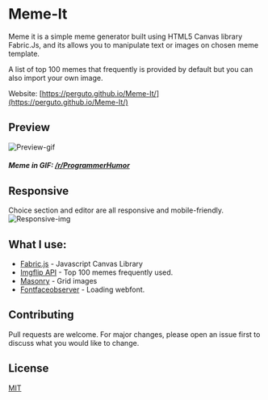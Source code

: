 # Meme-It
Meme it is a simple meme generator built using HTML5 Canvas library Fabric.Js, and its allows you to manipulate text or images on chosen meme template.

A list of top 100 memes that frequently is provided by default but you can also import your own image.

Website: [https://perguto.github.io/Meme-It/](https://perguto.github.io/Meme-It/)

## Preview
![Preview-gif](https://raw.githubusercontent.com/Abdelwahab07/Meme-It/master/img/meme-gen.gif)
##### Meme in GIF: [/r/ProgrammerHumor](https://www.reddit.com/r/ProgrammerHumor/comments/covgb5/lamo/)


## Responsive
Choice section and editor are all responsive and mobile-friendly.
![Responsive-img](https://raw.githubusercontent.com/Abdelwahab07/Meme-It/master/img/responsive.png)


## What I use:
- [Fabric.js](https://github.com/fabricjs/fabric.js) - Javascript Canvas Library
- [Imgflip API](https://imgflip.com/api) - Top 100 memes frequently used.
- [Masonry](https://github.com/desandro/masonry) - Grid images
- [Fontfaceobserver](https://github.com/bramstein/fontfaceobserver) -  Loading webfont.


## Contributing
Pull requests are welcome. For major changes, please open an issue first to discuss what you would like to change.

## License
[MIT](https://github.com/Abdelwahab07/Meme-It/blob/master/LICENSE)
